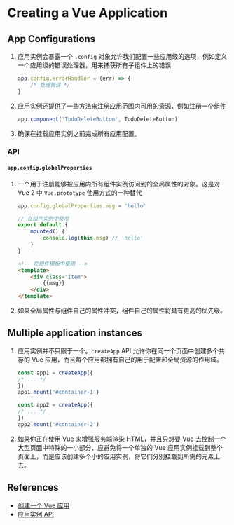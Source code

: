 # Creating a Vue Application



## App Configurations
1. 应用实例会暴露一个 `.config` 对象允许我们配置一些应用级的选项，例如定义一个应用级的错误处理器，用来捕获所有子组件上的错误
    ```js
    app.config.errorHandler = (err) => {
        /* 处理错误 */
    }
    ```
2. 应用实例还提供了一些方法来注册应用范围内可用的资源，例如注册一个组件
    ```js
    app.component('TodoDeleteButton', TodoDeleteButton)
    ```
3. 确保在挂载应用实例之前完成所有应用配置。

### API
#### `app.config.globalProperties`
1. 一个用于注册能够被应用内所有组件实例访问到的全局属性的对象。这是对 Vue 2 中 `Vue.prototype` 使用方式的一种替代
    ```js
    app.config.globalProperties.msg = 'hello'
    ```
    ```js
    // 在组件实例中使用
    export default {
        mounted() {  
            console.log(this.msg) // 'hello'
        }
    }
    ```
    ```html
    <!-- 在组件模板中使用 -->
    <template>
        <div class="item">
            {{msg}}
        </div>
    </template>
    ```
4. 如果全局属性与组件自己的属性冲突，组件自己的属性将具有更高的优先级。


## Multiple application instances
1. 应用实例并不只限于一个。`createApp` API 允许你在同一个页面中创建多个共存的 Vue 应用，而且每个应用都拥有自己的用于配置和全局资源的作用域。
    ```js
    const app1 = createApp({
    /* ... */
    })
    app1.mount('#container-1')

    const app2 = createApp({
    /* ... */
    })
    app2.mount('#container-2')
    ```
2. 如果你正在使用 Vue 来增强服务端渲染 HTML，并且只想要 Vue 去控制一个大型页面中特殊的一小部分，应避免将一个单独的 Vue 应用实例挂载到整个页面上，而是应该创建多个小的应用实例，将它们分别挂载到所需的元素上去。


## References
* [创建一个 Vue 应用](https://cn.vuejs.org/guide/essentials/application.html)
* [应用实例 API](https://cn.vuejs.org/api/application.html)